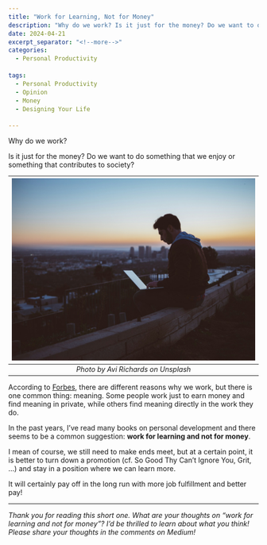 ```yaml
---
title: "Work for Learning, Not for Money"
description: "Why do we work? Is it just for the money? Do we want to do something that we enjoy or something that contributes to society?"
date: 2024-04-21
excerpt_separator: "<!--more-->"
categories:
  - Personal Productivity

tags:
  - Personal Productivity
  - Opinion
  - Money
  - Designing Your Life

---
```

Why do we work?

Is it just for the money? Do we want to do something that we enjoy or something that contributes to society?

| ![image](/assets/images/avi-richards-working_on_the_roof-unsplash.jpg) |
|:--:|
| *Photo by Avi Richards on Unsplash* |

According to [Forbes](https://www.forbes.com/sites/davidmichels/2022/09/15/why-do-we-work/), there are different reasons why we work, but there is one common thing: meaning. Some people work just to earn money and find meaning in private, while others find meaning directly in the work they do.

In the past years, I’ve read many books on personal development and there seems to be a common suggestion: **work for learning and not for money**.

I mean of course, we still need to make ends meet, but at a certain point, it is better to turn down a promotion (cf. So Good Thy Can’t Ignore You, Grit, …) and stay in a position where we can learn more.

It will certainly pay off in the long run with more job fulfillment and better pay!

---

*Thank you for reading this short one. What are your thoughts on “work for learning and not for money”? I’d be thrilled to learn about what you think! Please share your thoughts in the comments on Medium!*